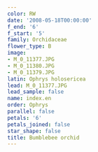 ```yaml
---
color: RW
date: '2008-05-18T00:00:00'
f_end: '6'
f_start: '5'
family: Orchidaceae
flower_type: B
image:
- M_0_11377.JPG
- M_0_11380.JPG
- M_0_11379.JPG
latin: Ophrys holosericea
lead: M_0_11377.JPG
lead_sample: false
name: index.en
order: Ophrys
parallel: false
petals: '6'
petals_joined: false
star_shape: false
title: Bumblebee orchid
---
```

